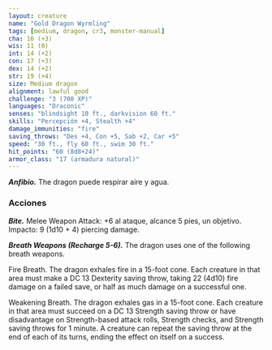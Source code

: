 ```yaml
---
layout: creature
name: "Gold Dragon Wyrmling"
tags: [medium, dragon, cr3, monster-manual]
cha: 16 (+3)
wis: 11 (0)
int: 14 (+2)
con: 17 (+3)
dex: 14 (+2)
str: 19 (+4)
size: Medium dragon
alignment: lawful good
challenge: "3 (700 XP)"
languages: "Draconic"
senses: "blindsight 10 ft., darkvision 60 ft."
skills: "Percepción +4, Stealth +4"
damage_immunities: "fire"
saving_throws: "Des +4, Con +5, Sab +2, Car +5"
speed: "30 ft., fly 60 ft., swim 30 ft."
hit_points: "60 (8d8+24)"
armor_class: "17 (armadura natural)"
---
```


***Anfibio.*** The dragon puede respirar aire y agua.

### Acciones

***Bite.*** Melee Weapon Attack: +6 al ataque, alcance 5 pies, un objetivo. Impacto: 9 (1d10 + 4) piercing damage.

***Breath Weapons (Recharge 5-6).*** The dragon uses one of the following breath weapons.

Fire Breath. The dragon exhales fire in a 15-foot cone. Each creature in that area must make a DC 13 Dexterity saving throw, taking 22 (4d10) fire damage on a failed save, or half as much damage on a successful one.

Weakening Breath. The dragon exhales gas in a 15-foot cone. Each creature in that area must succeed on a DC 13 Strength saving throw or have disadvantage on Strength-based attack rolls, Strength checks, and Strength saving throws for 1 minute. A creature can repeat the saving throw at the end of each of its turns, ending the effect on itself on a success.
